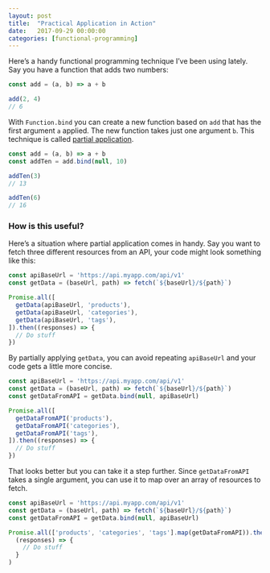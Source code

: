 ```yaml
---
layout: post
title:  "Practical Application in Action"
date:   2017-09-29 00:00:00
categories: [functional-programming]
---
```


Here’s a handy functional programming technique I’ve been using lately. Say you have a function that adds two numbers:
```js
const add = (a, b) => a + b

add(2, 4)
// 6
```

With `Function.bind` you can create a new function based on `add` that has the first argument `a` applied. The new function takes just one argument `b`. This technique is called [partial application](https://en.wikipedia.org/wiki/Partial_application).

```js
const add = (a, b) => a + b
const addTen = add.bind(null, 10)

addTen(3)
// 13

addTen(6)
// 16
```

### How is this useful?

Here’s a situation where partial application comes in handy. Say you want to fetch three different resources from an API, your code might look something like this:

```js
const apiBaseUrl = 'https://api.myapp.com/api/v1'
const getData = (baseUrl, path) => fetch(`${baseUrl}/${path}`)

Promise.all([
  getData(apiBaseUrl, 'products'),
  getData(apiBaseUrl, 'categories'),
  getData(apiBaseUrl, 'tags'),
]).then((responses) => {
  // Do stuff
})
```

By partially applying `getData`, you can avoid repeating `apiBaseUrl` and your code gets a little more concise.

```js
const apiBaseUrl = 'https://api.myapp.com/api/v1'
const getData = (baseUrl, path) => fetch(`${baseUrl}/${path}`)
const getDataFromAPI = getData.bind(null, apiBaseUrl)

Promise.all([
  getDataFromAPI('products'),
  getDataFromAPI('categories'),
  getDataFromAPI('tags'),
]).then((responses) => {
  // Do stuff
})
```

That looks better but you can take it a step further. Since `getDataFromAPI` takes a single argument, you can use it to map over an array of resources to fetch.

```js
const apiBaseUrl = 'https://api.myapp.com/api/v1'
const getData = (baseUrl, path) => fetch(`${baseUrl}/${path}`)
const getDataFromAPI = getData.bind(null, apiBaseUrl)

Promise.all(['products', 'categories', 'tags'].map(getDataFromAPI)).then(
  (responses) => {
    // Do stuff
  }
)
```

